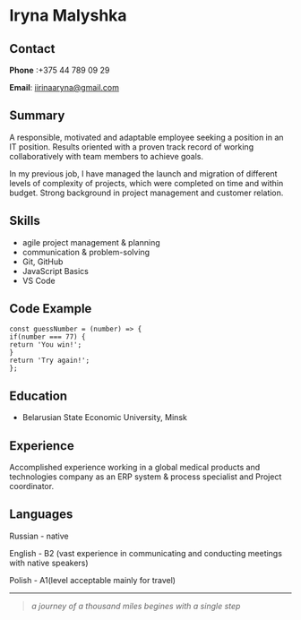 # __Iryna Malyshka__

## __Contact__
**Phone** :+375 44 789 09 29

**Email**: iirinaaryna@gmail.com

## **Summary**

A responsible, motivated and adaptable employee seeking a position in an IT position.
Results oriented with a proven track record of working collaboratively with team members to achieve goals.

In my previous job, I have managed the launch and migration of different levels of complexity of projects, which were completed on time and within budget.
Strong background in project management and customer relation.

## **Skills**
* agile project management & planning 
* communication & problem-solving
* Git, GitHub
* JavaScript Basics
* VS Code 
## **Code Example**
```
const guessNumber = (number) => {
if(number === 77) {
return 'You win!';
}
return 'Try again!';
};
```

## **Education**

+ Belarusian State Economic University, Minsk



## **Experience**
Accomplished experience working in a global medical products and technologies company as an ERP system & process specialist and Project coordinator.

## **Languages**
Russian - native


English - B2 (vast experience in communicating and conducting meetings with native speakers)


Polish - A1(level acceptable mainly for travel)

***
> *a journey of a thousand miles begines with a single step*
